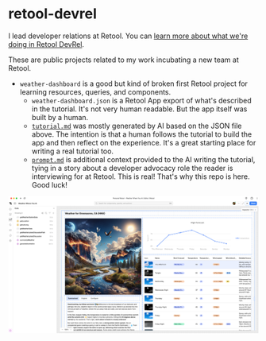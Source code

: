 # retool-devrel

I lead developer relations at Retool. You can [learn more about what we're doing in Retool DevRel](https://retool.com/blog/retool-developer-relations).

These are public projects related to my work incubating a new team at Retool.

* `weather-dashboard` is a good but kind of broken first Retool project for learning resources, queries, and components.
  * `weather-dashboard.json` is a Retool App export of what's described in the tutorial. It's not very human readable. But the app itself was built by a human.
  * [`tutorial.md`](weather-dashboard/tutorial.md) was mostly generated by AI based on the JSON file above. The intention is that a human follows the tutorial to build the app and then reflect on the experience. It's a great starting place for writing a real tutorial too.
  * [`prompt.md`](weather-dashboard/prompt.md) is additional context provided to the AI writing the tutorial, tying in a story about a developer advocacy role the reader is interviewing for at Retool. This is real! That's why this repo is here. Good luck!

![Weather Dashboard in Action](weather-dashboard/weather-dashboard.png)